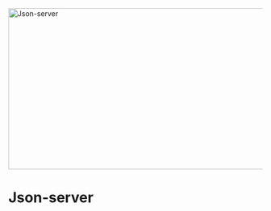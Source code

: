 <img src="https://socialify.git.ci/Nosihle-Mthembu/Json-server/image?language=1&owner=1&name=1&stargazers=1&theme=Light" alt="Json-server" width="640" height="320" />

# Json-server
